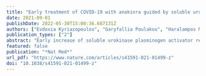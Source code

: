```yaml
---
title: "Early treatment of COVID-19 with anakinra guided by soluble urokinase plasminogen receptor plasma levels: a double-blind, randomized controlled phase 3 trial"
date: 2021-09-01
publishDate: 2022-05-30T15:00:36.687131Z
authors: ["Evdoxia Kyriazopoulou", "Garyfallia Poulakou", "Haralampos Milionis", "Simeon Metallidis", "Georgios Adamis", "Konstantinos Tsiakos", "Archontoula Fragkou", "Aggeliki Rapti", "Christina Damoulari", "Massimo Fantoni", "Ioannis Kalomenidis", "Georgios Chrysos", "Andrea Angheben", "Ilias Kainis", "Zoi Alexiou", "Francesco Castelli", "Francesco Saverio Serino", "Maria Tsilika", "Petros Bakakos", "Emanuele Nicastri", "Vassiliki Tzavara", "Evangelos Kostis", "Lorenzo Dagna", "Panagiotis Koufargyris", "Katerina Dimakou", "Spyridon Savvanis", "Glykeria Tzatzagou", "Maria Chini", "Giulio Cavalli", "Matteo Bassetti", "Konstantina Katrini", "Vasileios Kotsis", "George Tsoukalas", "Carlo Selmi", "Ioannis Bliziotis", "Michael Samarkos", "Michael Doumas", "Sofia Ktena", "Aikaterini Masgala", "Ilias Papanikolaou", "Maria Kosmidou", "Dimitra-Melia Myrodia", "Aikaterini Argyraki", "Chiara Simona Cardellino", "Katerina Koliakou", "Eleni-Ioanna Katsigianni", "Vassiliki Rapti", "Efthymia Giannitsioti", "Antonella Cingolani", "Styliani Micha", "Karolina Akinosoglou", "Orestis Liatsis-Douvitsas", "Styliani Symbardi", "Nikolaos Gatselis", "Maria Mouktaroudi", "Giuseppe Ippolito", "Eleni Florou", "Antigone Kotsaki", "Mihai G. Netea", "Jesper Eugen-Olsen", "Miltiades Kyprianou", "Periklis Panagopoulos", "George N. Dalekos", "Evangelos J. Giamarellos-Bourboulis"]
publication_types: ["2"]
abstract: "Early increase of soluble urokinase plasminogen activator receptor (suPAR) serum levels is indicative of increased risk of progression of coronavirus disease 2019 (COVID-19) to respiratory failure. The SAVE-MORE double-blind, randomized controlled trial evaluated the efficacy and safety of anakinra, an IL-1α/β inhibitor, in 594 patients with COVID-19 at risk of progressing to respiratory failure as identified by plasma suPAR ≥6 ng ml−1, 85.9% (n = 510) of whom were receiving dexamethasone. At day 28, the adjusted proportional odds of having a worse clinical status (assessed by the 11-point World Health Organization Clinical Progression Scale (WHO-CPS)) with anakinra, as compared to placebo, was 0.36 (95% confidence interval 0.26–0.50). The median WHO-CPS decrease on day 28 from baseline in the placebo and anakinra groups was 3 and 4 points, respectively (odds ratio (OR) = 0.40, P textless 0.0001); the respective median decrease of Sequential Organ Failure Assessment (SOFA) score on day 7 from baseline was 0 and 1 points (OR = 0.63, P = 0.004). Twenty-eight-day mortality decreased (hazard ratio = 0.45, P = 0.045), and hospital stay was shorter."
featured: false
publication: "*Nat Med*"
url_pdf: "https://www.nature.com/articles/s41591-021-01499-z"
doi: "10.1038/s41591-021-01499-z"
---
```


